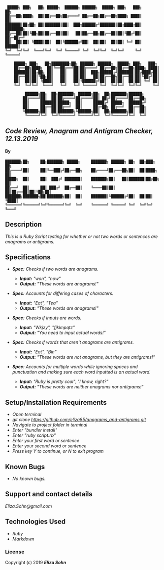 #
     █████╗ ███╗   ██╗ █████╗  ██████╗ ██████╗  █████╗ ███╗   ███╗       ██╗   
    ██╔══██╗████╗  ██║██╔══██╗██╔════╝ ██╔══██╗██╔══██╗████╗ ████║       ██║   
    ███████║██╔██╗ ██║███████║██║  ███╗██████╔╝███████║██╔████╔██║    ████████╗
    ██╔══██║██║╚██╗██║██╔══██║██║   ██║██╔══██╗██╔══██║██║╚██╔╝██║    ██╔═██╔═╝
    ██║  ██║██║ ╚████║██║  ██║╚██████╔╝██║  ██║██║  ██║██║ ╚═╝ ██║    ██████║  
    ╚═╝  ╚═╝╚═╝  ╚═══╝╚═╝  ╚═╝ ╚═════╝ ╚═╝  ╚═╝╚═╝  ╚═╝╚═╝     ╚═╝    ╚═════╝  

        █████╗ ███╗   ██╗████████╗██╗ ██████╗ ██████╗  █████╗ ███╗   ███╗         
        ██╔══██╗████╗  ██║╚══██╔══╝██║██╔════╝ ██╔══██╗██╔══██╗████╗ ████║         
        ███████║██╔██╗ ██║   ██║   ██║██║  ███╗██████╔╝███████║██╔████╔██║         
        ██╔══██║██║╚██╗██║   ██║   ██║██║   ██║██╔══██╗██╔══██║██║╚██╔╝██║         
        ██║  ██║██║ ╚████║   ██║   ██║╚██████╔╝██║  ██║██║  ██║██║ ╚═╝ ██║         
        ╚═╝  ╚═╝╚═╝  ╚═══╝   ╚═╝   ╚═╝ ╚═════╝ ╚═╝  ╚═╝╚═╝  ╚═╝╚═╝     ╚═╝         

             ██████╗██╗  ██╗███████╗ ██████╗██╗  ██╗███████╗██████╗                    
            ██╔════╝██║  ██║██╔════╝██╔════╝██║ ██╔╝██╔════╝██╔══██╗                   
            ██║     ███████║█████╗  ██║     █████╔╝ █████╗  ██████╔╝                   
            ██║     ██╔══██║██╔══╝  ██║     ██╔═██╗ ██╔══╝  ██╔══██╗                   
            ╚██████╗██║  ██║███████╗╚██████╗██║  ██╗███████╗██║  ██║                   
             ╚═════╝╚═╝  ╚═╝╚══════╝ ╚═════╝╚═╝  ╚═╝╚══════╝╚═╝  ╚═╝     


## _Code Review, Anagram and Antigram Checker, 12.13.2019_



#### By

    ███████╗██╗     ██╗███████╗ █████╗     ███████╗ ██████╗ ██╗  ██╗███╗   ██╗
    ██╔════╝██║     ██║╚══███╔╝██╔══██╗    ██╔════╝██╔═══██╗██║  ██║████╗  ██║
    █████╗  ██║     ██║  ███╔╝ ███████║    ███████╗██║   ██║███████║██╔██╗ ██║
    ██╔══╝  ██║     ██║ ███╔╝  ██╔══██║    ╚════██║██║   ██║██╔══██║██║╚██╗██║
    ███████╗███████╗██║███████╗██║  ██║    ███████║╚██████╔╝██║  ██║██║ ╚████║
    ╚══════╝╚══════╝╚═╝╚══════╝╚═╝  ╚═╝    ╚══════╝ ╚═════╝ ╚═╝  ╚═╝╚═╝  ╚═══╝


## Description

_This is a Ruby Script testing for whether or not two words or sentences are anagrams or antigrams._

## Specifications

* _**Spec:** Checks if two words are anagrams._
  * _**Input:** "won", "now"_
  * _**Output:** "These words are anagrams!"_

* _**Spec:**  Accounts for differing cases of characters._
  * _**Input:** "Eat", "Tea"_
  * _**Output:** "These words are anagrams!"_

* _**Spec:** Checks if inputs are words._
  * _**Input:** "Wkjzy", "fjklmpqtz"_
  * _**Output:** "You need to input actual words!"_

* _**Spec:** Checks if words that aren't anagrams are antigrams._
  * _**Input:** "Eat", "Bin"_
  * _**Output:** "These words are not anagrams, but they are antigrams!"_


* _**Spec:** Accounts for multiple words while ignoring spaces and punctuation and making sure each word inputted is an actual word._
  * _**Input:** "Ruby is pretty cool", "I know, right?"_
  * _**Output:** "These words are neither anagrams nor antigrams!"_

## Setup/Installation Requirements

* _Open terminal_
* _git clone https://github.com/eliza85/anagrams_and-antigrams.git_
* _Navigate to project folder in terminal_
* _Enter "bundler install"_
* _Enter "ruby script.rb"_
* _Enter your first word or sentence_
* _Enter your second word or sentence_
* _Press key Y to continue, or N to exit program_

## Known Bugs

* _No known bugs._

## Support and contact details

_Eliza.Sohn@gmail.com_

## Technologies Used

* _Ruby_
* _Markdown_

### License


Copyright (c) 2019 **_Eliza Sohn_**
